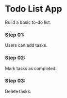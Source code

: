 <h1>Todo List App </h1>
Build a basic to-do list:

<h3>Step 01:</h3>
Users can add tasks. <br/>
<h3>Step 02:</h3>
Mark tasks as completed. <br/>
<h3>Step 03:</h3>
Delete tasks. <br/>
